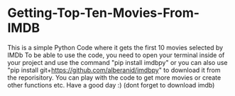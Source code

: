 # Getting-Top-Ten-Movies-From-IMDB
This is a simple Python Code where it gets the first 10 movies selected by IMDb
To be able to use the code, you need to open your terminal inside of your project and 
use the command "pip install imdbpy" or you can also use "pip install git+https://github.com/alberanid/imdbpy"
to download it from the reporisitory.
You can play with the code to get more movies or create other functions etc.
Have a good day :) (dont forget to download imdb)
